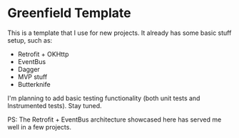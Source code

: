 # Greenfield Template

This is a template that I use for new projects. It already has some basic
stuff setup, such as:

* Retrofit + OKHttp
* EventBus
* Dagger
* MVP stuff
* Butterknife

I'm planning to add basic testing functionality (both unit tests and Instrumented
tests). Stay tuned.

PS: The Retrofit + EventBus architecture showcased here has served me well
in a few projects.